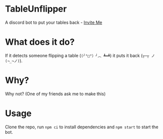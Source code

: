 # TableUnflipper
A discord bot to put your tables back - [Invite Me](https://discord.com/oauth2/authorize?client_id=753506205619454013&scope=bot&permissions=3072)

# What does it do?
If it detects someone flipping a table (`(╯°□°）╯︵ ┻━┻`) it puts it back (`┬─┬ ノ(¬_¬ノ)`).

# Why?
Why not? (One of my friends ask me to make this)

# Usage
Clone the repo, run `npm ci` to install dependencies and `npm start` to start the bot.
